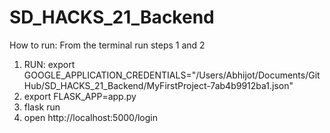 # SD_HACKS_21_Backend

How to run: 
From the terminal run steps 1 and 2
1) RUN: export GOOGLE_APPLICATION_CREDENTIALS="/Users/Abhijot/Documents/GitHub/SD_HACKS_21_Backend/MyFirstProject-7ab4b9912ba1.json"
2) export FLASK_APP=app.py
3) flask run
4) open http://localhost:5000/login

